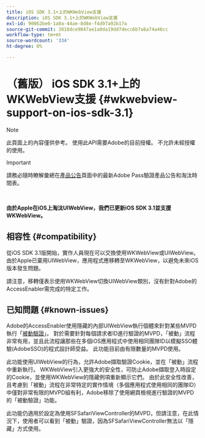 ```yaml
---
title: iOS SDK 3.1+上的WKWebView支援
description: iOS SDK 3.1+上的WKWebView支援
exl-id: 90062be0-1a0a-44ae-8d8e-f4d97a92b17a
source-git-commit: 3818dce9847ae1a0da19dd7decc6b7a6a74a46cc
workflow-type: tm+mt
source-wordcount: '334'
ht-degree: 0%

---
```


# （舊版） iOS SDK 3.1+上的WKWebView支援 {#wkwebview-support-on-ios-sdk-3.1}

>[!NOTE]
>
>此頁面上的內容僅供參考。 使用此API需要Adobe的目前授權。 不允許未經授權的使用。

>[!IMPORTANT]
>
> 請務必隨時瞭解彙總在[產品公告](/help/authentication/product-announcements.md)頁面中的最新Adobe Pass驗證產品公告和淘汰時間表。

</br>

**由於Apple在iOS上淘汰UIWebView，我們已更新iOS SDK 3.1並支援WKWebView。**

## 相容性 {#compatibility}

從iOS SDK 3.1版開始，實作人員現在可以交換使用WKWebView或UIWebView。 由於Apple已棄用UIWebView，應用程式應移轉至WKWebView，以避免未來iOS版本發生問題。

請注意，移轉僅表示使用WKWebView切換UIWebView類別，沒有針對Adobe的AccessEnabler需完成的特定工作。

## 已知問題 {#known-issues}

Adobe的AccessEnabler使用隱藏的內部UIWebView執行個體來針對某些MVPD執行「[被動驗證](/help/authentication/integration-guide-programmers/legacy/sso-access/sso-passive-authn.md)」。 對於需要針對每個請求者ID進行驗證的MVPD，「被動」流程非常有用，並且此流程讓那些在多個iOS應用程式中使用相同團隊ID以模擬SSO體驗(AdobeSSO)的程式設計師受益。 此功能目前由有限數量的MVPD使用。

此功能使用UIWebView的行為，允許Adobe擷取驗證Cookie，並在「被動」流程中重新執行。 WKWebView引入更強大的安全性，可防止Adobe擷取登入時設定的Cookie，並使用WKWebView的隱藏例項重新顯示它們。 由於此安全性改善，且考慮到「被動」流程在非常特定的實作情境（多個應用程式使用相同的團隊ID）中僅對非常有限的MVPD組有利，Adobe移除了使用網頁檢視進行驗證的MVPD的「被動驗證」功能。

此功能仍適用於設定為使用SFSafariViewController的MVPD，但請注意，在此情況下，使用者可以看到「被動」驗證，因為SFSafariViewController無法以「隱藏」方式使用。
